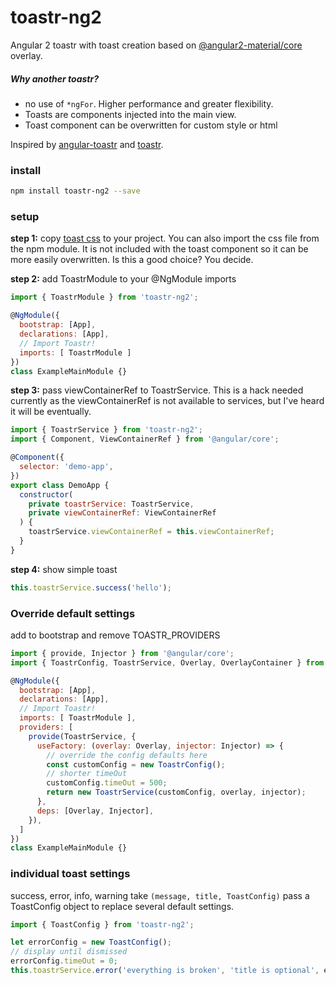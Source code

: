 # toastr-ng2
Angular 2 toastr with toast creation based on [@angular2-material/core](https://github.com/angular/material2) overlay. 
##### Why another toastr?
- no use of `*ngFor`. Higher performance and greater flexibility.
- Toasts are components injected into the main view.
- Toast component can be overwritten for custom style or html

Inspired by [angular-toastr](https://github.com/Foxandxss/angular-toastr) and [toastr](https://github.com/CodeSeven/toastr).

### install  
```bash
npm install toastr-ng2 --save
```  
### setup  
__step 1:__ copy [toast css](https://github.com/scttcper/toastr-ng2/blob/master/src/demo-app/demo-app.scss) to your project. You can also import the css file from the npm module. It is not included with the toast component so it can be more easily overwritten. Is this a good choice? You decide.

__step 2:__ add ToastrModule to your @NgModule imports
```javascript
import { ToastrModule } from 'toastr-ng2';

@NgModule({
  bootstrap: [App],
  declarations: [App],
  // Import Toastr!
  imports: [ ToastrModule ]
})
class ExampleMainModule {}
```  

__step 3:__ pass viewContainerRef to ToastrService. This is a hack needed currently as the viewContainerRef is not available to services, but I've heard it will be eventually.  
```javascript
import { ToastrService } from 'toastr-ng2';
import { Component, ViewContainerRef } from '@angular/core';

@Component({
  selector: 'demo-app',
})
export class DemoApp {
  constructor(
    private toastrService: ToastrService,
    private viewContainerRef: ViewContainerRef
  ) {
    toastrService.viewContainerRef = this.viewContainerRef;
  }
}
```

__step 4:__ show simple toast
```javascript
this.toastrService.success('hello');
```

### Override default settings
add to bootstrap and remove TOASTR_PROVIDERS
```javascript
import { provide, Injector } from '@angular/core';
import { ToastrConfig, ToastrService, Overlay, OverlayContainer } from 'toastr-ng2';

@NgModule({
  bootstrap: [App],
  declarations: [App],
  // Import Toastr!
  imports: [ ToastrModule ],
  providers: [
    provide(ToastrService, {
      useFactory: (overlay: Overlay, injector: Injector) => {
        // override the config defaults here
        const customConfig = new ToastrConfig();
        // shorter timeOut
        customConfig.timeOut = 500;
        return new ToastrService(customConfig, overlay, injector);
      },
      deps: [Overlay, Injector],
    }),
  ]
})
class ExampleMainModule {}
```


### individual toast settings
success, error, info, warning take ```(message, title, ToastConfig)``` pass a ToastConfig object to replace several default settings.
```javascript
import { ToastConfig } from 'toastr-ng2';

let errorConfig = new ToastConfig();
// display until dismissed
errorConfig.timeOut = 0;
this.toastrService.error('everything is broken', 'title is optional', errorConfig);
```
